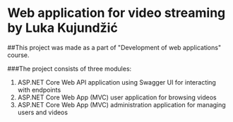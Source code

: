 # Web application for video streaming by Luka Kujundžić
##This project was made as a part of "Development of web applications" course.

###The project consists of three modules:
  1. ASP.NET Core Web API application using Swagger UI for interacting with endpoints
  2. ASP.NET Core Web App (MVC) user application for browsing videos
  3. ASP.NET Core Web App (MVC) administration application for managing users and videos
